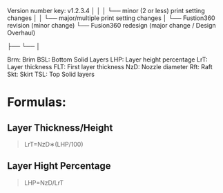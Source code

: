 Version number key:
v1.2.3.4
 │ │ │ └── minor (2 or less) print setting changes
 │ │ └── major/multiple print setting changes
 │ └── Fustion360 revision (minor change)
 └── Fusion360 redesign (major change / Design Overhaul)

├──   └──  │



Brm: Brim
BSL: Bottom Solid Layers
LHP: Layer height percentage
LrT: Layer thickness
FLT: First layer thickness
NzD: Nozzle diameter
Rft: Raft
Skt: Skirt
TSL: Top Solid layers

# Formulas:
## Layer Thickness/Height
> LrT=NzD∗(LHP/100)

## Layer Hight Percentage
> LHP=NzD/LrT